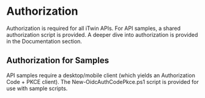 # Authorization

Authorization is required for all iTwin APIs.  For API samples, a shared authorization script is provided.  A deeper dive into authorization is provided in the Documentation section.

## Authorization for Samples

API samples require a desktop/mobile client (which yields an Authorization Code + PKCE client).  The New-OidcAuthCodePkce.ps1 script is provided for use with sample scripts.
